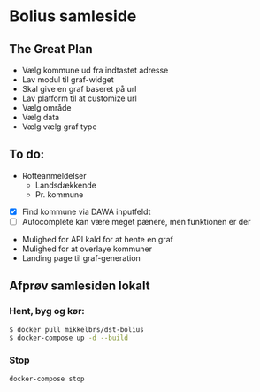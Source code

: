 # Bolius samleside

## The Great Plan
 - Vælg kommune ud fra indtastet adresse
 - Lav modul til graf-widget
  - Skal give en graf baseret på url
 - Lav platform til at customize url
  - Vælg område
  - Vælg data
  - Vælg vælg graf type

## To do:
- Rotteanmeldelser
    - Landsdækkende
    - Pr. kommune

- [x] Find kommune via DAWA inputfeldt
 - [ ] Autocomplete kan være meget pænere, men funktionen er der
- Mulighed for API kald for at hente en graf
- Mulighed for at overlaye kommuner
- Landing page til graf-generation


## Afprøv samlesiden lokalt

### Hent, byg og kør:
```bash
$ docker pull mikkelbrs/dst-bolius
$ docker-compose up -d --build  
```

### Stop
```bash
docker-compose stop
```

